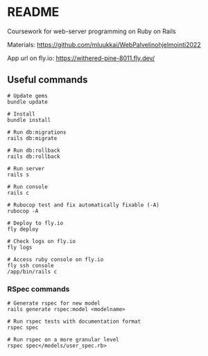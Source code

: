 # README

Coursework for web-server programming on Ruby on Rails 

Materials: https://github.com/mluukkai/WebPalvelinohjelmointi2022

App url on fly.io: https://withered-pine-8011.fly.dev/


## Useful commands

```
# Update gems
bundle update

# Install
bundle install

# Run db:migrations
rails db:migrate

# Run db:rollback
rails db:rollback

# Run server
rails s

# Run console
rails c

# Rubocop test and fix automatically fixable (-A)
rubocop -A

# Deploy to fly.io
fly deploy

# Check logs on fly.io
fly logs

# Access ruby console on fly.io
fly ssh console
/app/bin/rails c
```

### RSpec commands

```
# Generate rspec for new model
rails generate rspec:model <modelname>

# Run rspec tests with documentation format
rspec spec

# Run rspec on a more granular level
rspec spec</models/user_spec.rb>

```